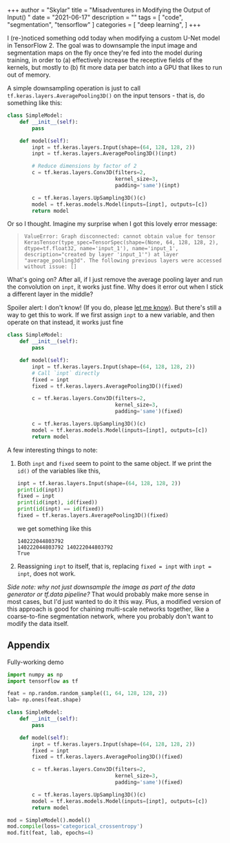 +++
author = "Skylar"
title = "Misadventures in Modifying the Output of Input() "
date = "2021-06-17"
description = ""
tags = [
    "code",
    "segmentation",
    "tensorflow"
]
categories = [
    "deep learning",
]
+++

I (re-)noticed something odd today when modifying a custom U-Net model in
TensorFlow 2. The goal was to downsample the input image and segmentation maps
on the fly once they're fed into the model during training, in order to (a)
effectively increase the receptive fields of the kernels, but mostly to (b) fit
more data per batch into a GPU that likes to run out of memory.

A simple downsampling operation is just to call
`tf.keras.layers.AveragePooling3D()` on the input tensors - that is,
do something like this:

```python
class SimpleModel:
    def __init__(self):
        pass

    def model(self):
        inpt = tf.keras.layers.Input(shape=(64, 128, 128, 2))
        inpt = tf.keras.layers.AveragePooling3D()(inpt)

        # Reduce dimensions by factor of 2
        c = tf.keras.layers.Conv3D(filters=2,
                                   kernel_size=3,
                                   padding='same')(inpt)

        c = tf.keras.layers.UpSampling3D()(c)
        model = tf.keras.models.Model(inputs=[inpt], outputs=[c])
        return model
```

Or so I thought. Imagine my surprise when I got this lovely error message:
<!-- have to do this ugly bit to get proper text wrapping :( -->
>```ValueError: Graph disconnected: cannot obtain value for tensor KerasTensor(type_spec=TensorSpec(shape=(None, 64, 128, 128, 2), dtype=tf.float32, name='input_1'), name='input_1', description="created by layer 'input_1'") at layer "average_pooling3d". The following previous layers were accessed without issue: []```

What's going on? After all, if I just remove the average pooling layer and run
the convolution on `inpt`, it works just fine. Why does it error out when I
stick a different layer in the middle?

Spoiler alert: I don't know! (If you do, please
[let me know](https://github.com/StellarStorm/Deep-Learning-Notes/issues)).
But there's still a way to get this to work. If we
first assign `inpt` to a new variable, and then operate on that instead, it
works just fine

```python
class SimpleModel:
    def __init__(self):
        pass

    def model(self):
        inpt = tf.keras.layers.Input(shape=(64, 128, 128, 2))
        # Call `inpt` directly
        fixed = inpt
        fixed = tf.keras.layers.AveragePooling3D()(fixed)

        c = tf.keras.layers.Conv3D(filters=2,
                                   kernel_size=3,
                                   padding='same')(fixed)

        c = tf.keras.layers.UpSampling3D()(c)
        model = tf.keras.models.Model(inputs=[inpt], outputs=[c])
        return model
```

A few interesting things to note:

1. Both `inpt` and `fixed` seem to point to the same object. If we print the
    `id()` of the variables like this,

    ```python
    inpt = tf.keras.layers.Input(shape=(64, 128, 128, 2))
    print(id(inpt))
    fixed = inpt
    print(id(inpt), id(fixed))
    print(id(inpt) == id(fixed))
    fixed = tf.keras.layers.AveragePooling3D()(fixed)
    ```

    we get something like this

    ```code
    140222044803792
    140222044803792 140222044803792
    True
    ```

2. Reassigning `inpt` to itself, that is, replacing `fixed = inpt`
with `inpt = inpt`, does not work.

*Side note: why not just downsample the image as part of the data generator or
tf.data pipeline?* That would probably make more sense in most cases, but I'd
just wanted to do it this way. Plus, a modified version of this approach is good
for chaining multi-scale networks together, like a coarse-to-fine segmentation
network, where you probably don't want to modify the data itself.

## Appendix

Fully-working demo

```python
import numpy as np
import tensorflow as tf

feat = np.random.random_sample((1, 64, 128, 128, 2))
lab= np.ones(feat.shape)

class SimpleModel:
    def __init__(self):
        pass

    def model(self):
        inpt = tf.keras.layers.Input(shape=(64, 128, 128, 2))
        fixed = inpt
        fixed = tf.keras.layers.AveragePooling3D()(fixed)

        c = tf.keras.layers.Conv3D(filters=2,
                                   kernel_size=3,
                                   padding='same')(fixed)

        c = tf.keras.layers.UpSampling3D()(c)
        model = tf.keras.models.Model(inputs=[inpt], outputs=[c])
        return model

mod = SimpleModel().model()
mod.compile(loss='categorical_crossentropy')
mod.fit(feat, lab, epochs=4)
```
